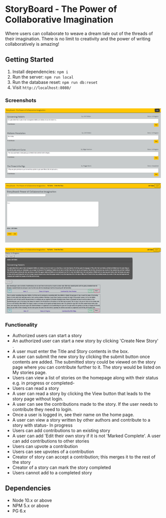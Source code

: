 StoryBoard - The Power of Collaborative Imagination
=========
Where users can collaborate to weave a dream tale out of the threads of their imagination. There is no limit to creativity and the power of writing collaboratively is amazing!

## Getting Started

1. Install dependencies: `npm i`
2. Run the server: `npm run local`
3. Run the database reset: `npm run db:reset`
4. Visit `http://localhost:8080/`

### Screenshots

!["Screenshot of Homepage"](https://github.com/vickyruud/StoryBoard/blob/master/images/homepage.png)

!["Screenshot of New Story page"](https://github.com/vickyruud/StoryBoard/blob/master/images/newstory.png)

!["Screenshot of View Story page"](https://github.com/vickyruud/StoryBoard/blob/master/images/viewstory.png)

### Functionality


- Authorized users can start a story
- An authorized user can start a new story by clicking 'Create New Story' . 
- A user must enter the Title and Story contents in the box.
- A user can submit the new story by clicking the submit button once contents are added. The submitted story could be viewed on the story page where you can contribute further to it. The story would be listed on My stories page.
- Users can view a list of stories on the homepage along with their status e.g. in progress or completed-
- Users can read a story
- A user can read a story by clicking the View button that leads to the story page without login.
- A user can see the contributions made to the story. If the user needs to contribute they need to login.
- Once a user is logged in, see their name on the home page.
- A user can view a story written by other authors and contribute to a story with status- In progress
- Users can add contributions to an existing story
- A user can add 'Edit their own story if it is not 'Marked Complete'. A user can add contributions to other stories
- Users can upvote a contribution
- Users can see upvotes of a contribution
- Creator of story can accept a contribution; this merges it to the rest of the story
- Creator of a story can mark the story completed
- Users cannot add to a completed story



## Dependencies

- Node 10.x or above
- NPM 5.x or above
- PG 6.x
